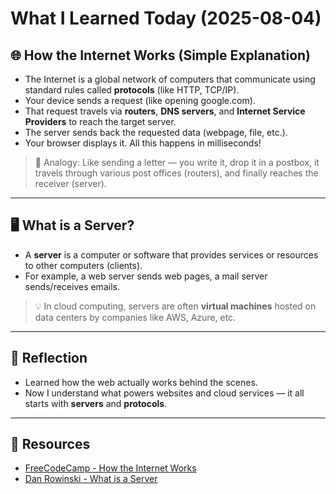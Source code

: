 # What I Learned Today (2025-08-04)

## 🌐 How the Internet Works (Simple Explanation)

- The Internet is a global network of computers that communicate using standard rules called **protocols** (like HTTP, TCP/IP).
- Your device sends a request (like opening google.com).
- That request travels via **routers**, **DNS servers**, and **Internet Service Providers** to reach the target server.
- The server sends back the requested data (webpage, file, etc.).
- Your browser displays it. All this happens in milliseconds!

> 🔁 Analogy: Like sending a letter — you write it, drop it in a postbox, it travels through various post offices (routers), and finally reaches the receiver (server).

---

## 🖥️ What is a Server?

- A **server** is a computer or software that provides services or resources to other computers (clients).
- For example, a web server sends web pages, a mail server sends/receives emails.

> 💡 In cloud computing, servers are often **virtual machines** hosted on data centers by companies like AWS, Azure, etc.

---

## 🎯 Reflection

- Learned how the web actually works behind the scenes.
- Now I understand what powers websites and cloud services — it all starts with **servers** and **protocols**.

---

## 🔗 Resources

- [FreeCodeCamp - How the Internet Works](https://www.youtube.com/watch?v=TNQsmPf24go)
- [Dan Rowinski - What is a Server](https://www.youtube.com/watch?v=JhHMJCUmq28)
